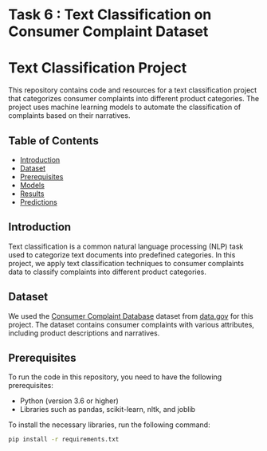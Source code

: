 # Task 6 : Text Classification on Consumer Complaint Dataset

# Text Classification Project

This repository contains code and resources for a text classification project that categorizes consumer complaints into different product categories. The project uses machine learning models to automate the classification of complaints based on their narratives.

## Table of Contents
- [Introduction](#introduction)
- [Dataset](#dataset)
- [Prerequisites](#prerequisites)
- [Models](#models)
- [Results](#results)
- [Predictions](#predictions)

## Introduction

Text classification is a common natural language processing (NLP) task used to categorize text documents into predefined categories. In this project, we apply text classification techniques to consumer complaints data to classify complaints into different product categories.

## Dataset

We used the [Consumer Complaint Database](https://catalog.data.gov/dataset/consumer-complaint-database) dataset from [data.gov](https://data.gov) for this project. The dataset contains consumer complaints with various attributes, including product descriptions and narratives.

## Prerequisites

To run the code in this repository, you need to have the following prerequisites:

- Python (version 3.6 or higher)
- Libraries such as pandas, scikit-learn, nltk, and joblib

To install the necessary libraries, run the following command:

```bash
pip install -r requirements.txt
